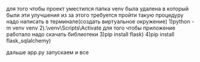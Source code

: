 
для того чтобы проект уместился папка venv была удалена в который были эти улучшения из за этого требуется пройти такую процедуру
надо написать в терминале(создать виртуальное окружение)
1)python -m venv venv
2).\venv\Scripts\Activate
для того чтобы приложение работало надо скачать библиотеки 
3)pip install flask)
4)pip install flask_sqlalchemy)

дальше app.py запускаем и все 